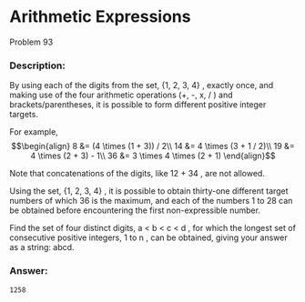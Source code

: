 # Arithmetic Expressions
Problem 93
### Description:
By using each of the digits from the set, {1, 2, 3, 4}
, exactly once, and making use of the four arithmetic operations (+, -, x, /
) and brackets/parentheses, it is possible to form different positive integer targets.

For example,
$$\begin{align}
8 &= (4 \times (1 + 3)) / 2\\
14 &= 4 \times (3 + 1 / 2)\\
19 &= 4 \times (2 + 3) - 1\\
36 &= 3 \times 4 \times (2 + 1)
\end{align}$$
 
Note that concatenations of the digits, like 12 + 34
, are not allowed.

Using the set, {1, 2, 3, 4}
, it is possible to obtain thirty-one different target numbers of which 36
 is the maximum, and each of the numbers 1
 to 28
 can be obtained before encountering the first non-expressible number.

Find the set of four distinct digits, a < b < c < d
, for which the longest set of consecutive positive integers, 1
 to n
, can be obtained, giving your answer as a string: abcd.

### Answer:
```
1258
```
